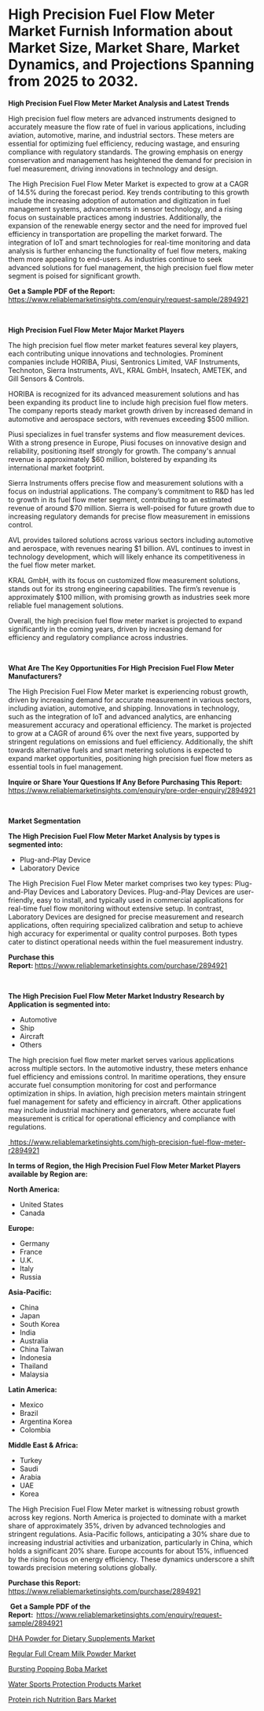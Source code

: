 <p><h1>High Precision Fuel Flow Meter Market Furnish Information about Market Size, Market Share, Market Dynamics, and Projections Spanning from 2025 to 2032.</h1></p><p><strong>High Precision Fuel Flow Meter Market Analysis and Latest Trends</strong></p>
<p><p>High precision fuel flow meters are advanced instruments designed to accurately measure the flow rate of fuel in various applications, including aviation, automotive, marine, and industrial sectors. These meters are essential for optimizing fuel efficiency, reducing wastage, and ensuring compliance with regulatory standards. The growing emphasis on energy conservation and management has heightened the demand for precision in fuel measurement, driving innovations in technology and design.</p><p>The High Precision Fuel Flow Meter Market is expected to grow at a CAGR of 14.5% during the forecast period. Key trends contributing to this growth include the increasing adoption of automation and digitization in fuel management systems, advancements in sensor technology, and a rising focus on sustainable practices among industries. Additionally, the expansion of the renewable energy sector and the need for improved fuel efficiency in transportation are propelling the market forward. The integration of IoT and smart technologies for real-time monitoring and data analysis is further enhancing the functionality of fuel flow meters, making them more appealing to end-users. As industries continue to seek advanced solutions for fuel management, the high precision fuel flow meter segment is poised for significant growth.</p></p>
<p><strong>Get a Sample PDF of the Report:&nbsp;</strong> <a href="https://www.reliablemarketinsights.com/enquiry/request-sample/2894921?utm_campaign=3521&utm_medium=2&utm_source=Github&utm_content=ia&utm_term=15032025&utm_id=high-precision-fuel-flow-meter">https://www.reliablemarketinsights.com/enquiry/request-sample/2894921</a></p>
<p>&nbsp;</p>
<p><strong>High Precision Fuel Flow Meter Major Market Players</strong></p>
<p><p>The high precision fuel flow meter market features several key players, each contributing unique innovations and technologies. Prominent companies include HORIBA, Piusi, Sentronics Limited, VAF Instruments, Technoton, Sierra Instruments, AVL, KRAL GmbH, Insatech, AMETEK, and Gill Sensors & Controls.</p><p>HORIBA is recognized for its advanced measurement solutions and has been expanding its product line to include high precision fuel flow meters. The company reports steady market growth driven by increased demand in automotive and aerospace sectors, with revenues exceeding $500 million.</p><p>Piusi specializes in fuel transfer systems and flow measurement devices. With a strong presence in Europe, Piusi focuses on innovative design and reliability, positioning itself strongly for growth. The company's annual revenue is approximately $60 million, bolstered by expanding its international market footprint.</p><p>Sierra Instruments offers precise flow and measurement solutions with a focus on industrial applications. The company’s commitment to R&D has led to growth in its fuel flow meter segment, contributing to an estimated revenue of around $70 million. Sierra is well-poised for future growth due to increasing regulatory demands for precise flow measurement in emissions control.</p><p>AVL provides tailored solutions across various sectors including automotive and aerospace, with revenues nearing $1 billion. AVL continues to invest in technology development, which will likely enhance its competitiveness in the fuel flow meter market.</p><p>KRAL GmbH, with its focus on customized flow measurement solutions, stands out for its strong engineering capabilities. The firm’s revenue is approximately $100 million, with promising growth as industries seek more reliable fuel management solutions.</p><p>Overall, the high precision fuel flow meter market is projected to expand significantly in the coming years, driven by increasing demand for efficiency and regulatory compliance across industries.</p></p>
<p>&nbsp;</p>
<p><strong>What Are The Key Opportunities For High Precision Fuel Flow Meter Manufacturers?</strong></p>
<p><p>The High Precision Fuel Flow Meter market is experiencing robust growth, driven by increasing demand for accurate measurement in various sectors, including aviation, automotive, and shipping. Innovations in technology, such as the integration of IoT and advanced analytics, are enhancing measurement accuracy and operational efficiency. The market is projected to grow at a CAGR of around 6% over the next five years, supported by stringent regulations on emissions and fuel efficiency. Additionally, the shift towards alternative fuels and smart metering solutions is expected to expand market opportunities, positioning high precision fuel flow meters as essential tools in fuel management.</p></p>
<p><strong>Inquire or Share Your Questions If Any Before Purchasing This Report:</strong> <a href="https://www.reliablemarketinsights.com/enquiry/pre-order-enquiry/2894921?utm_campaign=3521&utm_medium=2&utm_source=Github&utm_content=ia&utm_term=15032025&utm_id=high-precision-fuel-flow-meter">https://www.reliablemarketinsights.com/enquiry/pre-order-enquiry/2894921</a></p>
<p>&nbsp;</p>
<p><strong>Market Segmentation</strong></p>
<p><strong>The High Precision Fuel Flow Meter Market Analysis by types is segmented into:</strong></p>
<p><ul><li>Plug-and-Play Device</li><li>Laboratory Device</li></ul></p>
<p><p>The High Precision Fuel Flow Meter market comprises two key types: Plug-and-Play Devices and Laboratory Devices. Plug-and-Play Devices are user-friendly, easy to install, and typically used in commercial applications for real-time fuel flow monitoring without extensive setup. In contrast, Laboratory Devices are designed for precise measurement and research applications, often requiring specialized calibration and setup to achieve high accuracy for experimental or quality control purposes. Both types cater to distinct operational needs within the fuel measurement industry.</p></p>
<p><strong>Purchase this Report:&nbsp;</strong><a href="https://www.reliablemarketinsights.com/purchase/2894921?utm_campaign=3521&utm_medium=2&utm_source=Github&utm_content=ia&utm_term=15032025&utm_id=high-precision-fuel-flow-meter">https://www.reliablemarketinsights.com/purchase/2894921</a></p>
<p>&nbsp;</p>
<p><strong>The High Precision Fuel Flow Meter Market Industry Research by Application is segmented into:</strong></p>
<p><ul><li>Automotive</li><li>Ship</li><li>Aircraft</li><li>Others</li></ul></p>
<p><p>The high precision fuel flow meter market serves various applications across multiple sectors. In the automotive industry, these meters enhance fuel efficiency and emissions control. In maritime operations, they ensure accurate fuel consumption monitoring for cost and performance optimization in ships. In aviation, high precision meters maintain stringent fuel management for safety and efficiency in aircraft. Other applications may include industrial machinery and generators, where accurate fuel measurement is critical for operational efficiency and compliance with regulations.</p></p>
<p><a href="https://www.reliablemarketinsights.com/high-precision-fuel-flow-meter-r2894921?utm_campaign=3521&utm_medium=2&utm_source=Github&utm_content=ia&utm_term=15032025&utm_id=high-precision-fuel-flow-meter">&nbsp;https://www.reliablemarketinsights.com/high-precision-fuel-flow-meter-r2894921</a></p>
<p><strong>In terms of Region, the High Precision Fuel Flow Meter Market Players available by Region are:</strong></p>
<p>
    <p> <strong> North America: </strong>
        <ul>
            <li>United States</li>
            <li>Canada</li>
        </ul>
        </p> 
    <p> <strong> Europe: </strong>
        <ul>
            <li>Germany</li>
            <li>France</li>
            <li>U.K.</li>
            <li>Italy</li>
            <li>Russia</li>
        </ul>
        </p> 
    <p> <strong> Asia-Pacific: </strong>
        <ul>
            <li>China</li>
            <li>Japan</li>
            <li>South Korea</li>
            <li>India</li>
            <li>Australia</li>
            <li>China Taiwan</li>
            <li>Indonesia</li>
            <li>Thailand</li>
            <li>Malaysia</li>
        </ul>
        </p> 
    <p> <strong> Latin America: </strong>
        <ul>
            <li>Mexico</li>
            <li>Brazil</li>
            <li>Argentina Korea</li>
            <li>Colombia</li>
        </ul>
        </p> 
    <p> <strong> Middle East & Africa: </strong>
        <ul>
            <li>Turkey</li>
            <li>Saudi</li>
            <li>Arabia</li>
            <li>UAE</li>
            <li>Korea</li>
        </ul>
    </p>
    </p>
<p><p>The High Precision Fuel Flow Meter market is witnessing robust growth across key regions. North America is projected to dominate with a market share of approximately 35%, driven by advanced technologies and stringent regulations. Asia-Pacific follows, anticipating a 30% share due to increasing industrial activities and urbanization, particularly in China, which holds a significant 20% share. Europe accounts for about 15%, influenced by the rising focus on energy efficiency. These dynamics underscore a shift towards precision metering solutions globally.</p></p>
<p><strong>Purchase this Report: </strong><a href="https://www.reliablemarketinsights.com/purchase/2894921?utm_campaign=3521&utm_medium=2&utm_source=Github&utm_content=ia&utm_term=15032025&utm_id=high-precision-fuel-flow-meter">https://www.reliablemarketinsights.com/purchase/2894921</a></p>
<p>&nbsp;<strong>Get a Sample PDF of the Report:&nbsp;&nbsp;</strong><a href="https://www.reliablemarketinsights.com/enquiry/request-sample/2894921?utm_campaign=3521&utm_medium=2&utm_source=Github&utm_content=ia&utm_term=15032025&utm_id=high-precision-fuel-flow-meter">https://www.reliablemarketinsights.com/enquiry/request-sample/2894921</a></p>
<p><strong></strong></p>
<p><p><a href="https://www.linkedin.com/pulse/explore-dha-powder-dietary-supplements-markets-growth-trajectory-xb2cc?utm_campaign=3521&utm_medium=2&utm_source=Github&utm_content=ia&utm_term=15032025&utm_id=high-precision-fuel-flow-meter">DHA Powder for Dietary Supplements Market</a></p><p><a href="https://www.linkedin.com/pulse/evaluating-profitability-growth-regular-full-cream-milk-wtxqc?utm_campaign=3521&utm_medium=2&utm_source=Github&utm_content=ia&utm_term=15032025&utm_id=high-precision-fuel-flow-meter">Regular Full Cream Milk Powder Market</a></p><p><a href="https://www.linkedin.com/pulse/bursting-popping-boba-market-trends-growth-drivers-demand-supply-nb0kc?utm_campaign=3521&utm_medium=2&utm_source=Github&utm_content=ia&utm_term=15032025&utm_id=high-precision-fuel-flow-meter">Bursting Popping Boba Market</a></p><p><a href="https://www.linkedin.com/pulse/key-insights-forecast-water-sports-protection-products-niqoc?utm_campaign=3521&utm_medium=2&utm_source=Github&utm_content=ia&utm_term=15032025&utm_id=high-precision-fuel-flow-meter">Water Sports Protection Products Market</a></p><p><a href="https://www.linkedin.com/pulse/exploring-growth-opportunities-protein-rich-nutrition-kichc?utm_campaign=3521&utm_medium=2&utm_source=Github&utm_content=ia&utm_term=15032025&utm_id=high-precision-fuel-flow-meter">Protein rich Nutrition Bars Market</a></p></p>